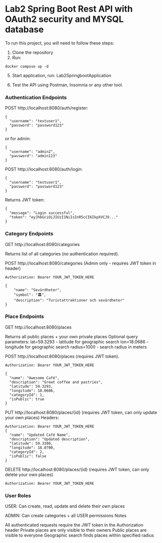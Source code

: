 # Lab2 Spring Boot Rest API with OAuth2 security and MYSQL database
To run this project, you will need to follow these steps:
1. Clone the repository
2. Run:
````
docker compose up -d
````
5. Start application, run: Lab2SpringbootApplication

8. Test the API using Postman, Insomnia or any other tool.

### Authentication Endpoints

POST http://localhost:8080/auth/register:
````
{
  "username": "testuser1",
  "password": "password123"
}
````
or for admin:

````
{
  "username": "admin2",
  "password": "admin123"
}
````
POST http://localhost:8080/auth/login:

````
{
  "username": "testuser1",
  "password": "password123"
}
````
Returns JWT token:
````
{
  "message": "Login successful",
  "token": "eyJhbGciOiJIUzI1NiIsInR5cCI6IkpXVCJ9..."
}
````
### Category Endpoints
GET http://localhost:8080/categories

Returns list of all categories (no authentication required).

POST http://localhost:8080/categories (Admin only - requires JWT token in header)
````
Authorization: Bearer YOUR_JWT_TOKEN_HERE
````
````
{
    "name": "Sevärdheter",
    "symbol": "🏛️",
    "description": "Turistattraktioner och sevärdheter"
}
````

### Place Endpoints
GET http://localhost:8080/places

Returns all public places + your own private places
Optional query parameters:
lat=59.3293 - latitude for geographic search
lon=18.0686 - longitude for geographic search
radius=1000 - search radius in meters

POST http://localhost:8080/places (requires JWT token).
````
Authorization: Bearer YOUR_JWT_TOKEN_HERE
````
````
{
  "name": "Awesome Café",
  "description": "Great coffee and pastries",
  "latitude": 59.3293,
  "longitude": 18.0686,
  "categoryId": 1,
  "isPublic": true
}
````

PUT http://localhost:8080/places/{id} (requires JWT token, can only update your own places)
Headers:
````
Authorization: Bearer YOUR_JWT_TOKEN_HERE
{
  "name": "Updated Café Name",
  "description": "Updated description",
  "latitude": 59.3300,
  "longitude": 18.0700,
  "categoryId": 2,
  "isPublic": false
}
````


DELETE http://localhost:8080/places/{id} (requires JWT token, can only delete your own places)
````
Authorization: Bearer YOUR_JWT_TOKEN_HERE
````

### User Roles
USER: Can create, read, update and delete their own places

ADMIN: Can create categories + all USER permissions
Notes

All authenticated requests require the JWT token in the Authorization header
Private places are only visible to their owners
Public places are visible to everyone
Geographic search finds places within specified radius
